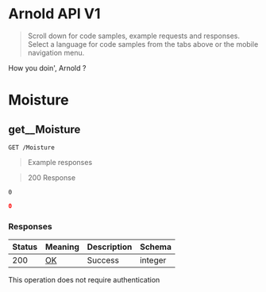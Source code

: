 <!-- Generator: Widdershins v4.0.1 -->

<h1 id="arnold-api">Arnold API V1</h1>

> Scroll down for code samples, example requests and responses. Select a language for code samples from the tabs above or the mobile navigation menu.

How you doin', Arnold ?

<h1 id="arnold-api-moisture">Moisture</h1>

## get__Moisture

`GET /Moisture`

> Example responses

> 200 Response

```
0
```

```json
0
```

<h3 id="get__moisture-responses">Responses</h3>

|Status|Meaning|Description|Schema|
|---|---|---|---|
|200|[OK](https://tools.ietf.org/html/rfc7231#section-6.3.1)|Success|integer|

<aside class="success">
This operation does not require authentication
</aside>

